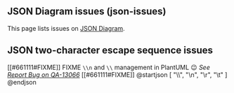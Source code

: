 ## JSON Diagram issues (json-issues)

This page lists issues on [JSON Diagram](json).


## JSON two-character escape sequence issues


[[#661111#FIXME]]
FIXME `\\n` and `\\` management in PlantUML 😉
*See [Report Bug on QA-13066](https://forum.plantuml.net/13066)*
[[#661111#FIXME]]
<plantuml>
@startjson
[
"\\\\",
"\\n",
"\\r",
"\\t"
]
@endjson
</plantuml>


